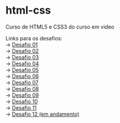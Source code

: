 # html-css
 Curso de HTML5 e CSS3 do curso em video

Links para os desafios: <br>
-> <a href="modulo01/desafios/d001" target="_blank">Desafio 01</a><br>
-> <a href="modulo01/desafios/d002" target="_blank">Desafio 02</a><br>
-> <a href="modulo01/desafios/d003" target="_blank">Desafio 03</a><br>
-> <a href="modulo01/desafios/d004" target="_blank">Desafio 04</a><br>
-> <a href="modulo01/desafios/d005" target="_blank">Desafio 05</a><br>
-> <a href="modulo01/desafios/d006" target="_blank">Desafio 06</a><br>
-> <a href="modulo01/desafios/d007" target="_blank">Desafio 07</a><br>
-> <a href="modulo01/desafios/d008" target="_blank">Desafio 08</a><br>
-> <a href="modulo01/desafios/d009" target="_blank">Desafio 09</a><br>
-> <a href="modulo02/desafios/d010" target="_blank">Desafio 10</a><br>
-> <a href="modulo02/desafios/d011" target="_blank">Desafio 11</a><br>
-> <a href="modulo03/desafios/d012" target="_blank">Desafio 12 (em andamento)</a>